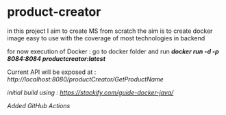 # product-creator
in this project I aim to create MS from scratch 
the aim is to create docker image easy to use with the coverage of most technologies in backend

for now execution of Docker :
go to docker folder and run <B><I>docker run -d -p  8084:8084 productcreator:latest</I></B>

Current API will be exposed at : <I>http://localhost:8080/productCreator/GetProductName<I>


initial build using : https://stackify.com/guide-docker-java/ 

Added GitHub Actions 
